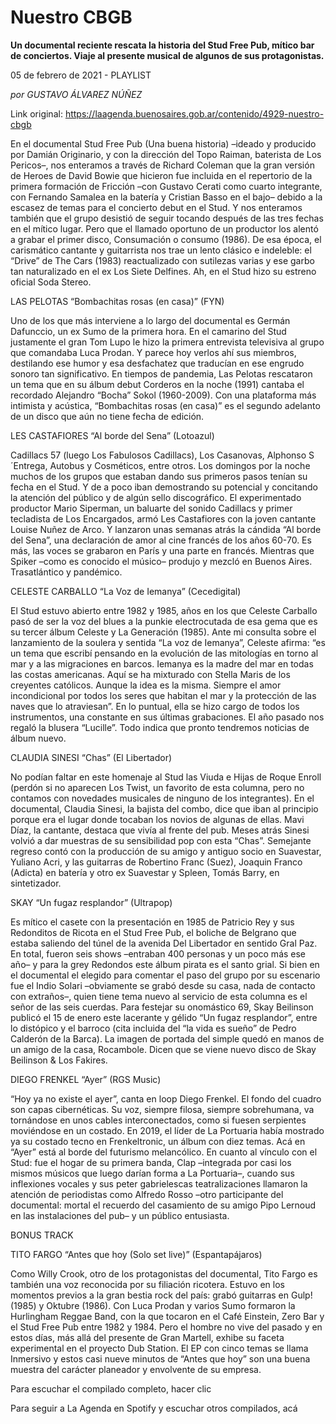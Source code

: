 # Nuestro CBGB

**Un documental reciente rescata la historia del Stud Free Pub, mítico bar de conciertos. Viaje al presente musical de algunos de sus protagonistas.**

05 de febrero de 2021 - PLAYLIST

_por GUSTAVO ÁLVAREZ NÚÑEZ_

Link original: https://laagenda.buenosaires.gob.ar/contenido/4929-nuestro-cbgb



En el documental Stud Free Pub (Una buena historia) –ideado y producido por Damián Originario, y con la dirección del Topo Raiman, baterista de Los Pericos–, nos enteramos a través de Richard Coleman que la gran versión de Heroes de David Bowie que hicieron fue incluida en el repertorio de la primera formación de Fricción –con Gustavo Cerati como cuarto integrante, con Fernando Samalea en la batería y Cristian Basso en el bajo– debido a la escasez de temas para el concierto debut en el Stud. Y nos enteramos también que el grupo desistió de seguir tocando después de las tres fechas en el mítico lugar. Pero que el llamado oportuno de un productor los alentó a grabar el primer disco, Consumación o consumo (1986). De esa época, el carismático cantante y guitarrista nos trae un lento clásico e indeleble: el “Drive” de The Cars (1983) reactualizado con sutilezas varias y ese garbo tan naturalizado en el ex Los Siete Delfines. Ah, en el Stud hizo su estreno oficial Soda Stereo.




LAS PELOTAS “Bombachitas rosas (en casa)” (FYN)




Uno de los que más interviene a lo largo del documental es Germán Dafunccio, un ex Sumo de la primera hora. En el camarino del Stud justamente el gran Tom Lupo le hizo la primera entrevista televisiva al grupo que comandaba Luca Prodan. Y parece hoy verlos ahí sus miembros, destilando ese humor y esa desfachatez que traducían en ese engrudo sonoro tan significativo. En tiempos de pandemia, Las Pelotas rescataron un tema que en su álbum debut Corderos en la noche (1991) cantaba el recordado Alejandro “Bocha” Sokol (1960-2009). Con una plataforma más intimista y acústica, “Bombachitas rosas (en casa)” es el segundo adelanto de un disco que aún no tiene fecha de edición.




LES CASTAFIORES “Al borde del Sena” (Lotoazul)




Cadillacs 57 (luego Los Fabulosos Cadillacs), Los Casanovas, Alphonso S´Entrega, Autobus y Cosméticos, entre otros. Los domingos por la noche muchos de los grupos que estaban dando sus primeros pasos tenían su fecha en el Stud. Y de a poco iban demostrando su potencial y concitando la atención del público y de algún sello discográfico. El experimentado productor Mario Siperman, un baluarte del sonido Cadillacs y primer tecladista de Los Encargados, armó Les Castafiores con la joven cantante Louise Nuñez de Arco. Y lanzaron unas semanas atrás la cándida “Al borde del Sena”, una declaración de amor al cine francés de los años 60-70. Es más, las voces se grabaron en París y una parte en francés. Mientras que Spiker –como es conocido el músico– produjo y mezcló en Buenos Aires. Trasatlántico y pandémico.




CELESTE CARBALLO “La Voz de Iemanya” (Cecedigital)




El Stud estuvo abierto entre 1982 y 1985, años en los que Celeste Carballo pasó de ser la voz del blues a la punkie electrocutada de esa gema que es su tercer álbum Celeste y La Generación (1985). Ante mi consulta sobre el lanzamiento de la soulera y sentida “La voz de Iemanya”, Celeste afirma: “es un tema que escribí pensando en la evolución de las mitologías en torno al mar y a las migraciones en barcos. Iemanya es la madre del mar en todas las costas americanas. Aquí se ha mixturado con Stella Maris de los creyentes católicos. Aunque la idea es la misma. Siempre el amor incondicional por todos los seres que habitan el mar y la protección de las naves que lo atraviesan”. En lo puntual, ella se hizo cargo de todos los instrumentos, una constante en sus últimas grabaciones. El año pasado nos regaló la blusera “Lucille”. Todo indica que pronto tendremos noticias de álbum nuevo.




CLAUDIA SINESI “Chas” (El Libertador)




No podían faltar en este homenaje al Stud las Viuda e Hijas de Roque Enroll (perdón si no aparecen Los Twist, un favorito de esta columna, pero no contamos con novedades musicales de ninguno de los integrantes). En el documental, Claudia Sinesi, la bajista del combo, dice que iban al principio porque era el lugar donde tocaban los novios de algunas de ellas. Mavi Díaz, la cantante, destaca que vivía al frente del pub. Meses atrás Sinesi volvió a dar muestras de su sensibilidad pop con esta “Chas”. Semejante regreso contó con la producción de su amigo y antiguo socio en Suavestar, Yuliano Acri, y las guitarras de Robertino Franc (Suez), Joaquin Franco (Adicta) en batería y otro ex Suavestar y Spleen, Tomás Barry, en sintetizador.




SKAY “Un fugaz resplandor” (Ultrapop)




Es mítico el casete con la presentación en 1985 de Patricio Rey y sus Redonditos de Ricota en el Stud Free Pub, el boliche de Belgrano que estaba saliendo del túnel de la avenida Del Libertador en sentido Gral Paz. En total, fueron seis shows –entraban 400 personas y un poco más ese año– y para la grey Redondos este álbum pirata es el santo grial. Si bien en el documental el elegido para comentar el paso del grupo por su escenario fue el Indio Solari –obviamente se grabó desde su casa, nada de contacto con extraños–, quien tiene tema nuevo al servicio de esta columna es el señor de las seis cuerdas. Para festejar su onomástico 69, Skay Beilinson publicó el 15 de enero este lacerante y gélido “Un fugaz resplandor”, entre lo distópico y el barroco (cita incluida del “la vida es sueño” de Pedro Calderón de la Barca). La imagen de portada del simple quedó en manos de un amigo de la casa, Rocambole. Dicen que se viene nuevo disco de Skay Beilinson & Los Fakires.




DIEGO FRENKEL “Ayer” (RGS Music)




“Hoy ya no existe el ayer”, canta en loop Diego Frenkel. El fondo del cuadro son capas cibernéticas. Su voz, siempre filosa, siempre sobrehumana, va tornándose en unos cables interconectados, como si fuesen serpientes moviéndose en un costado. En 2019, el líder de La Portuaria había mostrado ya su costado tecno en Frenkeltronic, un álbum con diez temas. Acá en “Ayer” está al borde del futurismo melancólico. En cuanto al vínculo con el Stud: fue el hogar de su primera banda, Clap –integrada por casi los mismos músicos que luego darían forma a La Portuaria–, cuando sus inflexiones vocales y sus peter gabrielescas teatralizaciones llamaron la atención de periodistas como Alfredo Rosso –otro participante del documental: mortal el recuerdo del casamiento de su amigo Pipo Lernoud en las instalaciones del pub– y un público entusiasta.




BONUS TRACK




TITO FARGO “Antes que hoy (Solo set live)” (Espantapájaros)




Como Willy Crook, otro de los protagonistas del documental, Tito Fargo es también una voz reconocida por su filiación ricotera. Estuvo en los momentos previos a la gran bestia rock del país: grabó guitarras en Gulp! (1985) y Oktubre (1986). Con Luca Prodan y varios Sumo formaron la Hurlingham Reggae Band, con la que tocaron en el Café Einstein, Zero Bar y el Stud Free Pub entre 1982 y 1984. Pero el hombre no vive del pasado y en estos días, más allá del presente de Gran Martell, exhibe su faceta experimental en el proyecto Dub Station. El EP con cinco temas se llama Inmersivo y estos casi nueve minutos de “Antes que hoy” son una buena muestra del carácter planeador y envolvente de su empresa.




Para escuchar el compilado completo, hacer clic




Para seguir a La Agenda en Spotify y escuchar otros compilados, acá



